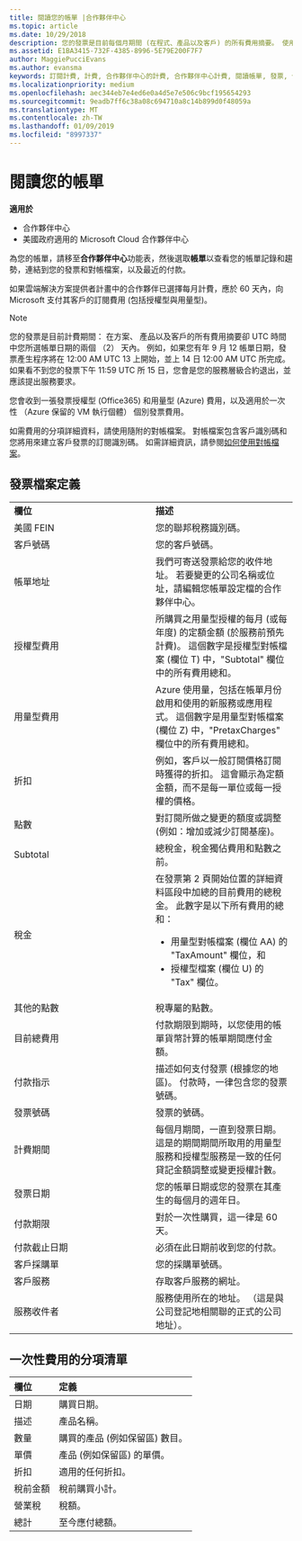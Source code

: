 ```yaml
---
title: 閱讀您的帳單 |合作夥伴中心
ms.topic: article
ms.date: 10/29/2018
description: 您的發票是目前每個月期間 (在程式、產品以及客戶) 的所有費用摘要。 使用此功能在合作夥伴中心。
ms.assetid: E1BA3415-732F-4385-8996-5E79E200F7F7
author: MaggiePucciEvans
ms.author: evansma
keywords: 訂閱計費, 計費, 合作夥伴中心的計費, 合作夥伴中心計費, 閱讀帳單, 發票, 合作夥伴中心發票, CSP 發票, 我的帳單在哪裡？
ms.localizationpriority: medium
ms.openlocfilehash: aec344eb7e4ed6e0a4d5e7e506c9bcf195654293
ms.sourcegitcommit: 9eadb7ff6c38a08c694710a8c14b899d0f48059a
ms.translationtype: MT
ms.contentlocale: zh-TW
ms.lasthandoff: 01/09/2019
ms.locfileid: "8997337"
---
```

# <a name="read-your-bill"></a>閱讀您的帳單

**適用於**

-  合作夥伴中心
-  美國政府適用的 Microsoft Cloud 合作夥伴中心


為您的帳單，請移至**合作夥伴中心**功能表，然後選取**帳單**以查看您的帳單記錄和趨勢，連結到您的發票和對帳檔案，以及最近的付款。

如果雲端解決方案提供者計畫中的合作夥伴已選擇每月計費，應於 60 天內，向 Microsoft 支付其客戶的訂閱費用 (包括授權型與用量型)。

> [!NOTE]  
> 您的發票是目前計費期間： 在方案、 產品以及客戶的所有費用摘要卻 UTC 時間中您所選帳單日期的兩個 （2） 天內。 例如，如果您有年 9 月 12 帳單日期，發票產生程序將在 12:00 AM UTC 13 上開始，並上 14 日 12:00 AM UTC 所完成。 如果看不到您的發票下午 11:59 UTC 所 15 日，您會是您的服務層級合約退出，並應該提出服務要求。 

您會收到一張發票授權型 (Office365) 和用量型 (Azure) 費用，以及適用於一次性 （Azure 保留的 VM 執行個體） 個別發票費用。

如需費用的分項詳細資料，請使用隨附的對帳檔案。 對帳檔案包含客戶識別碼和您將用來建立客戶發票的訂閱識別碼。 如需詳細資訊，請參閱[如何使用對帳檔案](use-the-reconciliation-files.md)。

## <a name="invoice-file-definitions"></a>發票檔案定義


<table>
<colgroup>
<col width="50%" />
<col width="50%" />
</colgroup>
<tbody>
<tr class="odd">
<td><strong>欄位</strong></td>
<td><strong>描述</strong></td>
</tr>
<tr class="even">
<td>美國 FEIN</td>
<td>您的聯邦稅務識別碼。</td>
</tr>
<tr class="odd">
<td>客戶號碼</td>
<td>您的客戶號碼。</td>
</tr>
<tr class="even">
<td>帳單地址</td>
<td>我們可寄送發票給您的收件地址。 若要變更的公司名稱或位址，請編輯您帳單設定檔的合作夥伴中心。 </td>
</tr>
<tr class="odd">
<td>授權型費用</td>
<td>所購買之用量型授權的每月 (或每年度) 的定額金額 (於服務前預先計費)。 這個數字是授權型對帳檔案 (欄位 T) 中，&quot;Subtotal&quot; 欄位中的所有費用總和。</td>
</tr>
<tr class="even">
<td>用量型費用</td>
<td>Azure 使用量，包括在帳單月份啟用和使用的新服務或應用程式。 這個數字是用量型對帳檔案 (欄位 Z) 中，&quot;PretaxCharges&quot; 欄位中的所有費用總和。</td>
</tr>
<tr class="odd">
<td>折扣</td>
<td>例如，客戶以一般訂閱價格訂閱時獲得的折扣。 這會顯示為定額金額，而不是每一單位或每一授權的價格。</td>
</tr>
<tr class="odd">
<td>點數</td>
<td>對訂閱所做之變更的額度或調整 (例如：增加或減少訂閱基座)。</td>
</tr>
<tr class="even">
<tr class="even">
<td>Subtotal</td>
<td>總稅金，稅金獨佔費用和點數之前。</td>
</tr>
<td>稅金</td>
<td>在發票第 2 頁開始位置的詳細資料區段中加總的目前費用的總稅金。 此數字是以下所有費用的總和：
<ul>
<li>用量型對帳檔案 (欄位 AA) 的 &quot;TaxAmount&quot; 欄位，和</li>
<li>授權型檔案 (欄位 U) 的 &quot;Tax&quot; 欄位。</li>
</ul></td>
</tr>
<tr class="odd">
<td>其他的點數</td>
<td>稅專屬的點數。</td>
</tr>
<tr class="even">
<td>目前總費用</td>
<td>付款期限到期時，以您使用的帳單貨幣計算的帳單期間應付金額。</td>
</tr>
<tr class="odd">
<td>付款指示</td>
<td>描述如何支付發票 (根據您的地區)。 付款時，一律包含您的發票號碼。</td>
</tr>
<tr class="even">
<td>發票號碼</td>
<td>發票的號碼。</td>
</tr>
<tr class="odd">
<td>計費期間</td>
<td>每個月期間，一直到發票日期。 這是的期間期間所取用的用量型服務和授權型服務是一致的任何貸記金額調整或變更授權計數。</td>
</tr>
<tr class="even">
<td>發票日期</td>
<td>您的帳單日期或您的發票在其產生的每個月的週年日。</td>
</tr>
<tr class="odd">
<td>付款期限</td>
<td>對於一次性購買，這一律是 60 天。</td>
</tr>
<tr class="even">
<td>付款截止日期</td>
<td>必須在此日期前收到您的付款。</td>
</tr>
<tr class="odd">
<td>客戶採購單</td>
<td>您的採購單號碼。</td>
</tr>
<tr class="even">
<td>客戶服務</td>
<td>存取客戶服務的網址。</td>
</tr>
<tr class="odd">
<td>服務收件者</td>
<td>服務使用所在的地址。 （這是與公司登記地相關聯的正式的公司地址）。</td>
</tr>
</tbody>
</table>

## <a name="itemized-list-of-one-time-charges"></a>一次性費用的分項清單

|**欄位** |**定義**|
|:----------------|:-----------------------------|
|日期 |購買日期。 |
|描述 |產品名稱。 |
|數量 |購買的產品 (例如保留區) 數目。 |
|單價 |產品 (例如保留區) 的單價。 |
|折扣 |適用的任何折扣。 |
|稅前金額 |稅前購買小計。 |
|營業稅 |稅額。 |
|總計 |至今應付總額。 |
 



